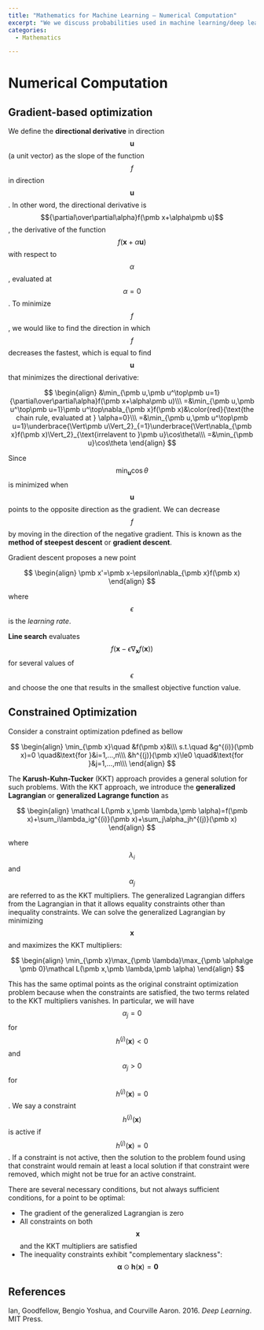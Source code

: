 ```yaml
---
title: "Mathematics for Machine Learning — Numerical Computation"
excerpt: "We we discuss probabilities used in machine learning/deep learning"
categories:
  - Mathematics

---
```


# Numerical Computation

## Gradient-based optimization

We define the **directional derivative** in direction $$\pmb u$$(a unit vector) as the slope of the function $$f$$ in direction $$\pmb u$$. In other word, the directional derivative is $${\partial\over\partial\alpha}f(\pmb x+\alpha\pmb u)$$, the derivative of the function $$f(\pmb x+\alpha\pmb u)$$ with respect to $$\alpha$$, evaluated at $$\alpha =0$$. To minimize $$f$$, we would like to find the direction in which $$f$$ decreases the fastest, which is equal to find $$\pmb u$$ that minimizes the directional derivative:

$$
\begin{align}
&\min_{\pmb u,\pmb u^\top\pmb u=1}{\partial\over\partial\alpha}f(\pmb x+\alpha\pmb u)\\\
=&\min_{\pmb u,\pmb u^\top\pmb u=1}\pmb u^\top\nabla_{\pmb x}f(\pmb x)&\color{red}{\text{the chain rule, evaluated at } \alpha=0}\\\
=&\min_{\pmb u,\pmb u^\top\pmb u=1}\underbrace{\Vert\pmb u\Vert_2}_{=1}\underbrace{\Vert\nabla_{\pmb x}f(\pmb x)\Vert_2}_{\text{irrelavent to }\pmb u}\cos\theta\\\
=&\min_{\pmb u}\cos\theta
\end{align}
$$

Since $$\min_{\pmb u}\cos\theta$$ is minimized when $$\pmb u$$ points to the opposite direction as the gradient. We can decrease $$f$$ by moving in the direction of the negative gradient. This is known as the **method of steepest descent** or **gradient descent**.

Gradient descent proposes a new point

$$
\begin{align}
\pmb x'=\pmb x-\epsilon\nabla_{\pmb x}f(\pmb x)
\end{align}
$$

where $$\epsilon$$ is the *learning rate*. 

**Line search** evaluates $$f(\pmb x-\epsilon\nabla_{\pmb x}f(\pmb x))$$ for several values of $$\epsilon$$ and choose the one that results in the smallest objective function value.

## Constrained Optimization

Consider a constraint optimization pdefined as bellow

$$
\begin{align}
\min_{\pmb x}\quad &f(\pmb x)&\\\
s.t.\quad
&g^{(i)}(\pmb x)=0 \quad&\text{for }&i=1,...,n\\\
&h^{(j)}(\pmb x)\le0 \quad&\text{for }&j=1,...,m\\\
\end{align}
$$

The **Karush-Kuhn-Tucker** (KKT) approach provides a general solution for such problems. With the KKT approach, we introduce the **generalized Lagrangian** or **generalized Lagrange function** as

$$
\begin{align}
\mathcal L(\pmb x,\pmb \lambda,\pmb \alpha)=f(\pmb x)+\sum_i\lambda_ig^{(i)}(\pmb x)+\sum_j\alpha_jh^{(j)}(\pmb x)
\end{align}
$$

where $$\lambda_i$$ and $$\alpha_j$$ are referred to as the KKT multipliers. The generalized Lagrangian differs from the Lagrangian in that it allows equality constraints other than inequality constraints. We can solve the generalized Lagrangian by minimizing $$\pmb x$$ and maximizes the KKT multipliers:

$$
\begin{align}
\min_{\pmb x}\max_{\pmb \lambda}\max_{\pmb \alpha\ge \pmb 0}\mathcal L(\pmb x,\pmb \lambda,\pmb \alpha)
\end{align}
$$

This has the same optimal points as the original constraint optimization problem because when the constraints are satisfied, the two terms related to the KKT multipliers vanishes. In particular, we will have $$\alpha_j=0$$ for $$h^{(j)}(\pmb x)<0$$ and $$\alpha_j>0$$ for $$h^{(j)}(\pmb x)=0$$. We say a constraint $$h^{(j)}(\pmb x)$$ is active if $$h^{(j)}(\pmb x)=0$$. If a constraint is not active, then the solution to the problem found using that constraint would remain at least a local solution if that constraint were removed, which might not be true for an active constraint.

There are several necessary conditions, but not always sufficient conditions, for a point to be optimal:

- The gradient of the generalized Lagrangian is zero
- All constraints on both $$\pmb x$$ and the KKT multipliers are satisfied
- The inequality constraints exhibit "complementary slackness": $$\pmb \alpha\odot\pmb h(\pmb x)=\pmb 0$$

## References

Ian, Goodfellow, Bengio Yoshua, and Courville Aaron. 2016. *Deep Learning*. MIT Press.